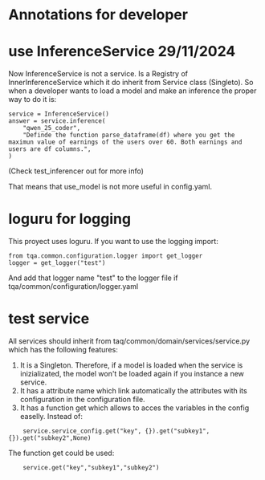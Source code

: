 # Annotations for developer


# use InferenceService 29/11/2024

Now InferenceService is  not a service. Is a Registry of InnerInferenceService which it do inherit from Service class (Singleto). So when a developer wants to load a model and make an inference the proper way to do it is: 
```
service = InferenceService()
answer = service.inference(
    "qwen_25_coder",
    "Definde the function parse_dataframe(df) where you get the maximun value of earnings of the users over 60. Both earnings and users are df columns.",
)
```
(Check test_inferencer out for more info)

That means that use_model is not more useful in config.yaml.


# loguru for logging
This proyect uses loguru. If you want to use the logging import:
```
from tqa.common.configuration.logger import get_logger
logger = get_logger("test")
```
And add that logger name "test" to the logger file if tqa/common/configuration/logger.yaml

# test service
All services should inherit from taq/common/domain/services/service.py which has the following features:
1. It is a Singleton. Therefore, if a model is loaded when the service is inizializated, the model won't be loaded again if you instance a new service. 
2. It has a attribute name which link automatically the attributes with its configuration in the configuration file. 
3. It has a function get which allows to acces the variables in the config easelly. Instead of:
```
    service.service_config.get("key", {}).get("subkey1",{}).get("subkey2",None)
```
The function get could be used:
```
    service.get("key","subkey1","subkey2")
```

